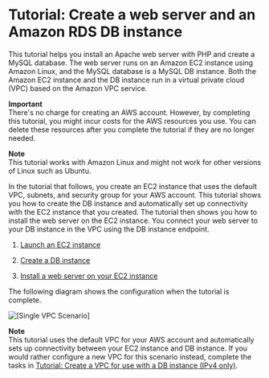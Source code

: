 # Tutorial: Create a web server and an Amazon RDS DB instance<a name="TUT_WebAppWithRDS"></a>

This tutorial helps you install an Apache web server with PHP and create a MySQL database\. The web server runs on an Amazon EC2 instance using Amazon Linux, and the MySQL database is a MySQL DB instance\. Both the Amazon EC2 instance and the DB instance run in a virtual private cloud \(VPC\) based on the Amazon VPC service\. 

**Important**  
There's no charge for creating an AWS account\. However, by completing this tutorial, you might incur costs for the AWS resources you use\. You can delete these resources after you complete the tutorial if they are no longer needed\.

**Note**  
This tutorial works with Amazon Linux and might not work for other versions of Linux such as Ubuntu\.

In the tutorial that follows, you create an EC2 instance that uses the default VPC, subnets, and security group for your AWS account\. This tutorial shows you how to create the DB instance and automatically set up connectivity with the EC2 instance that you created\. The tutorial then shows you how to install the web server on the EC2 instance\. You connect your web server to your DB instance in the VPC using the DB instance endpoint\.

1. [Launch an EC2 instance](CHAP_Tutorials.WebServerDB.LaunchEC2.md)

1. [Create a DB instance](CHAP_Tutorials.WebServerDB.CreateDBInstance.md)

1. [Install a web server on your EC2 instance](CHAP_Tutorials.WebServerDB.CreateWebServer.md)

The following diagram shows the configuration when the tutorial is complete\.

![\[Single VPC Scenario\]](http://docs.aws.amazon.com/AmazonRDS/latest/UserGuide/images/con-VPC-sec-grp.png)

**Note**  
This tutorial uses the default VPC for your AWS account and automatically sets up connectivity between your EC2 instance and DB instance\. If you would rather configure a new VPC for this scenario instead, complete the tasks in [Tutorial: Create a VPC for use with a DB instance \(IPv4 only\)](CHAP_Tutorials.WebServerDB.CreateVPC.md)\.